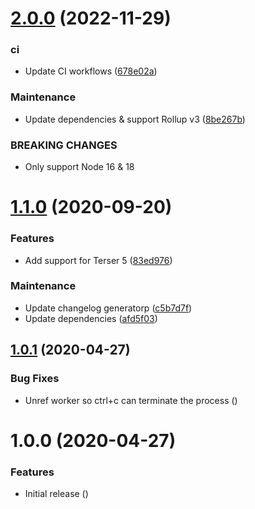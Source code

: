# [2.0.0](https://github.com/Alorel/rollup-plugin-threaded-terser/compare/1.1.0...2.0.0) (2022-11-29)


### ci

* Update CI workflows ([678e02a](https://github.com/Alorel/rollup-plugin-threaded-terser/commit/678e02a837567817558f5beb0d981c02e6c287e5))


### Maintenance

* Update dependencies & support Rollup v3 ([8be267b](https://github.com/Alorel/rollup-plugin-threaded-terser/commit/8be267bee31be85b781e011a39305d13582e74d6))


### BREAKING CHANGES

* Only support Node 16 & 18

# [1.1.0](https://github.com/Alorel/rollup-plugin-threaded-terser/compare/1.0.1...1.1.0) (2020-09-20)


### Features

* Add support for Terser 5 ([83ed976](https://github.com/Alorel/rollup-plugin-threaded-terser/commit/83ed976e02c46e2e2bc5b8bd96a470be990baa6a))


### Maintenance

* Update changelog generatorp ([c5b7d7f](https://github.com/Alorel/rollup-plugin-threaded-terser/commit/c5b7d7fce84108be9377ccf3e8aaffa288977267))
* Update dependencies ([afd5f03](https://github.com/Alorel/rollup-plugin-threaded-terser/commit/afd5f03dfc200958362402308b2b0334f621c237))

## [1.0.1](https://github.com/Alorel/rollup-plugin-threaded-terser/compare/1.0.0...1.0.1) (2020-04-27)


### Bug Fixes

* Unref worker so ctrl+c can terminate the process ([](https://github.com/Alorel/rollup-plugin-threaded-terser/commit/98a9f6b55ec23d44e22795eed48c6084614b501f))

# 1.0.0 (2020-04-27)


### Features

* Initial release ([](https://github.com/Alorel/rollup-plugin-threaded-terser/commit/5d4ed4b15312a7cf77d545d23225f52f3b2762f0))
